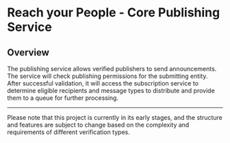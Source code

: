 # Reach your People - Core Publishing Service

## Overview
The publishing service allows verified publishers to send announcements. The service will check publishing permissions for the submitting entity. After successful validation, it will access the subscription service to determine eligible recipients and message types to distribute and provide them to a queue for further processing.

---

Please note that this project is currently in its early stages, and the structure and features are subject to change based on the complexity and requirements of different verification types.
